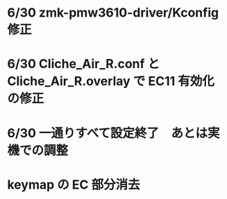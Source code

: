 # 6/30 zmk-pmw3610-driver/Kconfig 修正

# 6/30 Cliche_Air_R.conf と Cliche_Air_R.overlay で EC11 有効化の修正

# 6/30 一通りすべて設定終了　あとは実機での調整

# keymap の EC 部分消去

